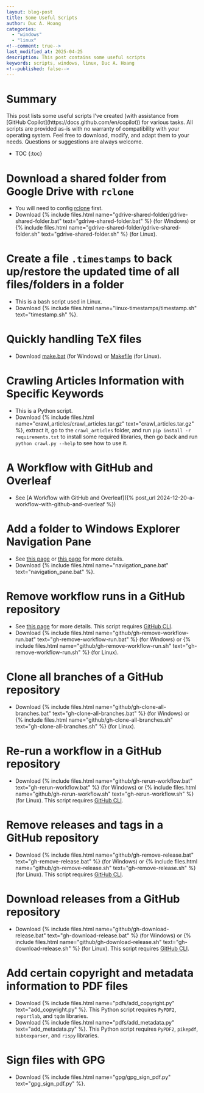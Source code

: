 ```yaml
---
layout: blog-post
title: Some Useful Scripts
author: Duc A. Hoang
categories:
  - "windows"
  - "linux"
<!--comment: true-->
last_modified_at: 2025-04-25
description: This post contains some useful scripts
keywords: scripts, windows, linux, Duc A. Hoang
<!--published: false-->
---
```


<div class="alert alert-info" markdown="1">
<h1 class="alert-heading">Summary</h1>
This post lists some useful scripts I've created (with assistance from [GitHub Copilot](https://docs.github.com/en/copilot)) for various tasks. All scripts are provided as-is with no warranty of compatibility with your operating system. Feel free to download, modify, and adapt them to your needs. Questions or suggestions are always welcome. 

* TOC
{:toc}

</div>

# Download a shared folder from Google Drive with `rclone`

* You will need to config [rclone](https://rclone.org/docs/) first.
* Download {% include files.html name="gdrive-shared-folder/gdrive-shared-folder.bat" text="gdrive-shared-folder.bat" %} (for Windows) or {% include files.html name="gdrive-shared-folder/gdrive-shared-folder.sh" text="gdrive-shared-folder.sh" %} (for Linux).

# Create a file `.timestamps` to back up/restore the updated time of all files/folders in a folder

* This is a bash script used in Linux.
* Download {% include files.html name="linux-timestamps/timestamp.sh" text="timestamp.sh" %}.

# Quickly handling TeX files

* Download [make.bat]({{site.baseurl}}/tex/make.bat) (for Windows) or [Makefile]({{site.baseurl}}/tex/Makefile) (for Linux).

# Crawling Articles Information with Specific Keywords

* This is a Python script.
* Download {% include files.html name="crawl_articles/crawl_articles.tar.gz" text="crawl_articles.tar.gz" %}, extract it, go to the `crawl_articles` folder, and run `pip install -r requirements.txt` to install some required libraries, then go back and run `python crawl.py --help` to see how to use it.

# A Workflow with GitHub and Overleaf

* See [A Workflow with GitHub and Overleaf]({% post_url 2024-12-20-a-workflow-with-github-and-overleaf %})

# Add a folder to Windows Explorer Navigation Pane

* See [this page](https://stackoverflow.com/a/34595293) or [this page](https://www.tenforums.com/customization/157121-add-specific-folders-navigation-pane.html) for more details.
* Download {% include files.html name="navigation_pane.bat" text="navigation_pane.bat" %}.

# Remove workflow runs in a GitHub repository

* See [this page](https://stackoverflow.com/questions/57927115/delete-a-workflow-from-github-actions) for more details. This script requires [GitHub CLI](https://cli.github.com/).
* Download {% include files.html name="github/gh-remove-workflow-run.bat" text="gh-remove-workflow-run.bat" %} (for Windows) or {% include files.html name="github/gh-remove-workflow-run.sh" text="gh-remove-workflow-run.sh" %} (for Linux).

# Clone all branches of a GitHub repository

* Download {% include files.html name="github/gh-clone-all-branches.bat" text="gh-clone-all-branches.bat" %} (for Windows) or {% include files.html name="github/gh-clone-all-branches.sh" text="gh-clone-all-branches.sh" %} (for Linux).

# Re-run a workflow in a GitHub repository

* Download {% include files.html name="github/gh-rerun-workflow.bat" text="gh-rerun-workflow.bat" %} (for Windows) or {% include files.html name="github/gh-rerun-workflow.sh" text="gh-rerun-workflow.sh" %} (for Linux). This script requires [GitHub CLI](https://cli.github.com/).

# Remove releases and tags in a GitHub repository

* Download {% include files.html name="github/gh-remove-release.bat" text="gh-remove-release.bat" %} (for Windows) or {% include files.html name="github/gh-remove-release.sh" text="gh-remove-release.sh" %} (for Linux). This script requires [GitHub CLI](https://cli.github.com/).

# Download releases from a GitHub repository

* Download {% include files.html name="github/gh-download-release.bat" text="gh-download-release.bat" %} (for Windows) or {% include files.html name="github/gh-download-release.sh" text="gh-download-release.sh" %} (for Linux). This script requires [GitHub CLI](https://cli.github.com/).

# Add certain copyright and metadata information to PDF files

* Download {% include files.html name="pdfs/add_copyright.py" text="add_copyright.py" %}. This Python script requires `PyPDF2`, `reportlab`, and `tqdm` libraries.
* Download {% include files.html name="pdfs/add_metadata.py" text="add_metadata.py" %}. This Python script requires `PyPDF2`, `pikepdf`, `bibtexparser`, and `rispy` libraries.

# Sign files with GPG

* Download {% include files.html name="gpg/gpg_sign_pdf.py" text="gpg_sign_pdf.py" %}.
